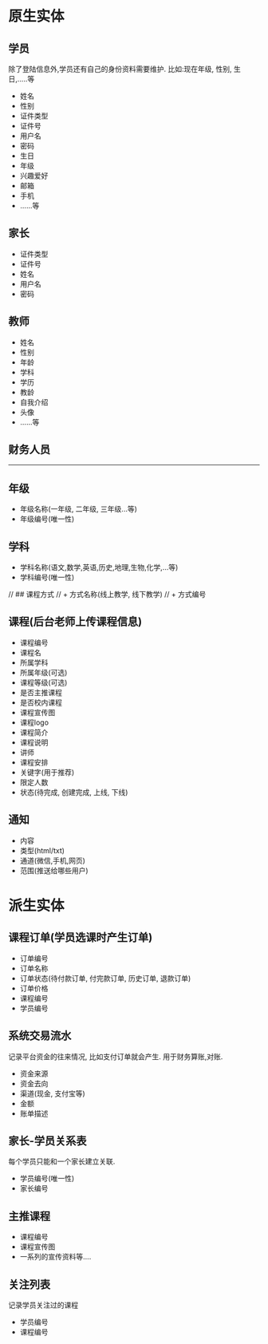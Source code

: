 # 原生实体

## 学员
除了登陆信息外,学员还有自己的身份资料需要维护.
比如:现在年级, 性别, 生日,.....等
+ 姓名
+ 性别
+ 证件类型
+ 证件号
+ 用户名
+ 密码
+ 生日
+ 年级
+ 兴趣爱好
+ 邮箱
+ 手机
+ ......等

## 家长
+ 证件类型
+ 证件号
+ 姓名
+ 用户名
+ 密码

## 教师
+ 姓名
+ 性别
+ 年龄
+ 学科
+ 学历
+ 教龄
+ 自我介绍
+ 头像
+ ......等


## 财务人员
--------------
## 年级
+ 年级名称(一年级, 二年级, 三年级...等)
+ 年级编号(唯一性)

## 学科
+ 学科名称(语文,数学,英语,历史,地理,生物,化学,...等)
+ 学科编号(唯一性)

// ## 课程方式
// + 方式名称(线上教学, 线下教学)
// + 方式编号

## 课程(后台老师上传课程信息)
+ 课程编号
+ 课程名
+ 所属学科
+ 所属年级(可选)
+ 课程等级(可选)
+ 是否主推课程
+ 是否校内课程
+ 课程宣传图
+ 课程logo
+ 课程简介
+ 课程说明
+ 讲师
+ 课程安排
+ 关键字(用于推荐)
+ 限定人数
+ 状态(待完成, 创建完成, 上线, 下线)


## 通知
+ 内容
+ 类型(html/txt)
+ 通道(微信,手机,网页)
+ 范围(推送给哪些用户)


# 派生实体


## 课程订单(学员选课时产生订单)
+ 订单编号
+ 订单名称
+ 订单状态(待付款订单, 付完款订单, 历史订单, 退款订单)
+ 订单价格
+ 课程编号
+ 学员编号

## 系统交易流水
记录平台资金的往来情况, 比如支付订单就会产生. 用于财务算账,对账.
+ 资金来源
+ 资金去向
+ 渠道(现金, 支付宝等)
+ 金额
+ 账单描述


## 家长-学员关系表
每个学员只能和一个家长建立关联.
+ 学员编号(唯一性)
+ 家长编号

## 主推课程
+ 课程编号
+ 课程宣传图
+ 一系列的宣传资料等....

## 关注列表
记录学员关注过的课程
+ 学员编号
+ 课程编号

